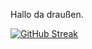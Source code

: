 Hallo da draußen. 

[![GitHub Streak](https://streak-stats.demolab.com?user=skerbis&theme=dark&hide_border=true&locale=de&stroke=284CDD&ring=17DD3F&background=2915DD&fire=D7DD36)](https://git.io/streak-stats)
